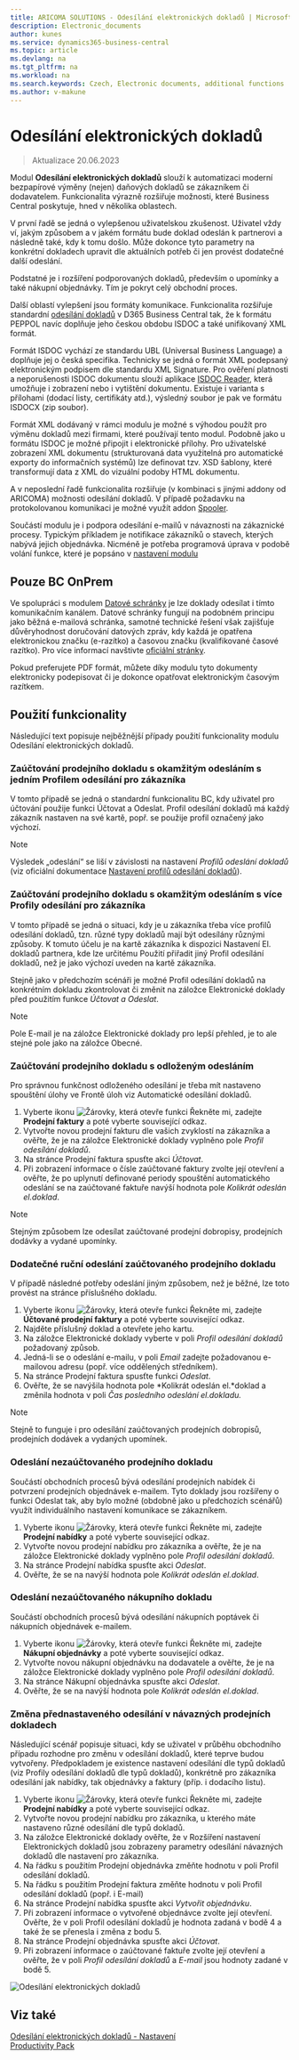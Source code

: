 ```yaml
---
title: ARICOMA SOLUTIONS - Odesílání elektronických dokladů | Microsoft Docs
description: Electronic_documents
author: kunes
ms.service: dynamics365-business-central
ms.topic: article
ms.devlang: na
ms.tgt_pltfrm: na
ms.workload: na
ms.search.keywords: Czech, Electronic documents, additional functions
ms.author: v-makune
---
```

# Odesílání elektronických dokladů
> Aktualizace 20.06.2023

Modul **Odesílání elektronických dokladů** slouží k automatizaci moderní bezpapírové výměny (nejen) daňových dokladů se zákazníkem či dodavatelem. Funkcionalita výrazně rozšiřuje možnosti, které Business Central poskytuje, hned v několika oblastech.

V první řadě se jedná o vylepšenou uživatelskou zkušenost. Uživatel vždy ví, jakým způsobem a v jakém formátu bude doklad odeslán k partnerovi a následně také, kdy k tomu došlo. Může dokonce tyto parametry na konkrétní dokladech upravit dle aktuálních potřeb či jen provést dodatečné další odeslání. 

Podstatné je i rozšíření podporovaných dokladů, především o upomínky a také nákupní objednávky. Tím je pokryt celý obchodní proces.

Další oblastí vylepšení jsou formáty komunikace. Funkcionalita rozšiřuje standardní [odesílání dokladů](https://learn.microsoft.com/cs-cz/dynamics365/business-central/sales-how-to-send-electronic-documents) v D365 Business Central tak, že k formátu PEPPOL navíc doplňuje jeho českou obdobu ISDOC a také unifikovaný XML formát.

Formát ISDOC vychází ze standardu UBL (Universal Business Language) a doplňuje jej o česká specifika. Technicky se jedná o formát XML podepsaný elektronickým podpisem dle standardu XML Signature. Pro ověření platnosti a neporušenosti ISDOC dokumentu slouží aplikace [ISDOC Reader](http://www.isdoc.org/), která umožňuje i zobrazení nebo i vytištění dokumentu. Existuje i varianta s přílohami (dodací listy, certifikáty atd.), výsledný soubor je pak ve formátu ISDOCX (zip soubor).

Formát XML dodávaný v rámci modulu je možné s výhodou použít pro výměnu dokladů mezi firmami, které používají tento modul. Podobně jako u formátu ISDOC je možné připojit i elektronické přílohy. Pro uživatelské zobrazení XML dokumentu (strukturovaná data využitelná pro automatické exporty do informačních systémů) lze definovat tzv. XSD šablony, které transformují data z XML do vizuální podoby HTML dokumentu.

A v neposlední řadě funkcionalita rozšiřuje (v kombinaci s jinými addony od ARICOMA) možnosti odesílání dokladů. V případě požadavku na protokolovanou komunikaci je možné využít addon [Spooler](https://muj.autocont.cz/docs/cs-cz/dynamics365/business-central/ProductivityPack/spooler.html).

Součástí modulu je i podpora odesílání e-mailů v návaznosti na zákaznické procesy. Typickým příkladem je notifikace zákazníků o stavech, kterých nabývá jejich objednávka. Nicméně je potřeba programová úprava v podobě volání funkce, které je popsáno v [nastavení modulu](https://www.aricoma.com/docs/cs-cz/dynamics365/business-central/ProductivityPack/electronic-documents-setup.html)

## Pouze BC OnPrem
Ve spolupráci s modulem [Datové schránky](https://muj.autocont.cz/docs/cs-cz/dynamics365/business-central/ProductivityPack/data-boxes.html) je lze doklady odesílat i tímto komunikačním kanálem. Datové schránky fungují na podobném principu jako běžná e-mailová schránka, samotné technické řešení však zajišťuje důvěryhodnost doručování datových zpráv, kdy každá je opatřena elektronickou značku (e-razítko) a časovou značku (kvalifikované časové razítko). Pro více informací navštivte [oficiální stránky](https://info.mojedatovaschranka.cz/).

Pokud preferujete PDF formát, můžete díky modulu tyto dokumenty elektronicky podepisovat či je dokonce opatřovat elektronickým časovým razítkem.

## Použití funkcionality

Následující text popisuje nejběžnější případy použití funkcionality modulu Odesílání elektronických dokladů.

### Zaúčtování prodejního dokladu s okamžitým odesláním s jedním Profilem odesílání pro zákazníka

V tomto případě se jedná o standardní funkcionalitu BC, kdy uživatel pro účtování použije funkci Účtovat a Odeslat. Profil odesílání dokladů má každý zákazník nastaven na své kartě, popř. se použije profil označený jako výchozí.

> [!NOTE]
> Výsledek „odeslání“ se liší v závislosti na nastavení *Profilů odeslání dokladů* (viz oficiální dokumentace [Nastavení profilů odesílání dokladů](https://learn.microsoft.com/cs-CZ/dynamics365/business-central/sales-how-setup-document-send-profiles)).


### Zaúčtování prodejního dokladu s okamžitým odesláním s více Profily odesílání pro zákazníka

V tomto případě se jedná o situaci, kdy je u zákazníka třeba více profilů odesílání dokladů, tzn. různé typy dokladů mají být odesílány různými způsoby. K tomuto účelu je na kartě zákazníka k dispozici Nastavení El. dokladů partnera, kde lze určitému Použití přiřadit jiný Profil odesílání dokladů, než je jako výchozí uveden na kartě zákazníka.

Stejně jako v předchozím scénáři je možné Profil odesílání dokladů na konkrétním dokladu zkontrolovat či změnit na záložce Elektronické doklady před použitím funkce *Účtovat a Odeslat*.

> [!NOTE]
> Pole E-mail je na záložce Elektronické doklady pro lepší přehled, je to ale stejné pole jako na záložce Obecné.


### Zaúčtování prodejního dokladu s odloženým odesláním

Pro správnou funkčnost odloženého odesílání je třeba mít nastaveno spouštění úlohy ve Frontě úloh viz Automatické odesílání dokladů.

1.	Vyberte ikonu ![Žárovky, která otevře funkci Řekněte mi](media/ui-search/search_small.png "Řekněte mi, co chcete dělat"), zadejte **Prodejní faktury** a poté vyberte související odkaz.
2.	Vytvořte novou prodejní fakturu dle vašich zvyklostí na zákazníka a ověřte, že je na záložce Elektronické doklady vyplněno pole *Profil odesílání dokladů*.
3.	Na stránce Prodejní faktura spusťte akci *Účtovat*.
4.	Při zobrazení informace o čísle zaúčtované faktury zvolte její otevření a ověřte, že po uplynutí definované periody spouštění automatického odeslání se na zaúčtované faktuře navýší hodnota pole *Kolikrát odeslán el.doklad*.

> [!NOTE]
> Stejným způsobem lze odesílat zaúčtované prodejní dobropisy, prodejních dodávky a vydané upomínky.


### Dodatečné ruční odeslání zaúčtovaného prodejního dokladu

V případě následné potřeby odeslání jiným způsobem, než je běžné, lze toto provést na stránce příslušného dokladu.
1.	Vyberte ikonu ![Žárovky, která otevře funkci Řekněte mi](media/ui-search/search_small.png "Řekněte mi, co chcete dělat"), zadejte **Účtované prodejní faktury** a poté vyberte související odkaz.
2.	Najděte příslušný doklad a otevřete jeho kartu.
3.	Na záložce Elektronické doklady vyberte v poli *Profil odesílání dokladů* požadovaný způsob.
4.	Jedná-li se o odeslání e-mailu, v poli *Email* zadejte požadovanou e-mailovou adresu (popř. více oddělených středníkem).
5.	Na stránce Prodejní faktura spusťte funkci *Odeslat*.
6.	Ověřte, že se navýšila hodnota pole *Kolikrát odeslán el.*doklad a změnila hodnota v poli *Čas posledního odeslání el.dokladu.*

> [!NOTE]
> Stejně to funguje i pro odesílání zaúčtovaných prodejních dobropisů, prodejních dodávek a vydaných upomínek.

### Odeslání nezaúčtovaného prodejního dokladu
Součástí obchodních procesů bývá odesílání prodejních nabídek či potvrzení prodejních objednávek e-mailem. Tyto doklady jsou rozšířeny o funkci Odeslat tak, aby bylo možné (obdobně jako u předchozích scénářů) využít individuálního nastavení komunikace se zákazníkem.
1.	Vyberte ikonu ![Žárovky, která otevře funkci Řekněte mi](media/ui-search/search_small.png "Řekněte mi, co chcete dělat"), zadejte **Prodejní nabídky** a poté vyberte související odkaz.
2.	Vytvořte novou prodejní nabídku pro zákazníka a ověřte, že je na záložce Elektronické doklady vyplněno pole *Profil odesílání dokladů*.
3.	Na stránce Prodejní nabídka spusťte akci *Odeslat*.
4.	Ověřte, že se na navýší hodnota pole *Kolikrát odeslán el.doklad*.

### Odeslání nezaúčtovaného nákupního dokladu
Součástí obchodních procesů bývá odesílání nákupních poptávek či nákupních objednávek e-mailem.
1.	Vyberte ikonu ![Žárovky, která otevře funkci Řekněte mi](media/ui-search/search_small.png "Řekněte mi, co chcete dělat"), zadejte **Nákupní objednávky** a poté vyberte související odkaz.
2.	Vytvořte novou nákupní objednávku na dodavatele a ověřte, že je na záložce Elektronické doklady vyplněno pole *Profil odesílání dokladů*.
3.	Na stránce Nákupní objednávka spusťte akci *Odeslat*.
4.	Ověřte, že se na navýší hodnota pole *Kolikrát odeslán el.doklad*.


### Změna přednastaveného odesílání v návazných prodejních dokladech

Následující scénář popisuje situaci, kdy se uživatel v průběhu obchodního případu rozhodne pro změnu v odesílání dokladů, které teprve budou vytvořeny. Předpokladem je existence nastavení odesílání dle typů dokladů (viz Profily odesílání dokladů dle typů dokladů), konkrétně pro zákazníka odesílání jak nabídky, tak objednávky a faktury (příp. i dodacího listu).
1.	Vyberte ikonu ![Žárovky, která otevře funkci Řekněte mi](media/ui-search/search_small.png "Řekněte mi, co chcete dělat"), zadejte **Prodejní nabídky** a poté vyberte související odkaz.
2.	Vytvořte novou prodejní nabídku pro zákazníka, u kterého máte nastaveno různé odesílání dle typů dokladů.
3.	Na záložce Elektronické doklady ověřte, že v Rozšíření nastavení Elektronických dokladů jsou zobrazeny parametry odesílání návazných dokladů dle nastavení pro zákazníka.
4.	Na řádku s použitím Prodejní objednávka změňte hodnotu v poli Profil odesílání dokladů.
5.	Na řádku s použitím Prodejní faktura změňte hodnotu v poli Profil odesílání dokladů (popř. i E-mail)
6.	Na stránce Prodejní nabídka spusťte akci *Vytvořit objednávku*.
7.	Při zobrazení informace o vytvořené objednávce zvolte její otevření. Ověřte, že v poli Profil odesílání dokladů je hodnota zadaná v bodě 4 a také že se přenesla i změna z bodu 5.
8.	Na stránce Prodejní objednávka spusťte akci *Účtovat*.
9.	Při zobrazení informace o zaúčtované faktuře zvolte její otevření a ověřte, že v poli *Profil odesílání dokladů* a *E-mail* jsou hodnoty zadané v bodě 5.

![Odesílání elektronických dokladů](media/electronic_documents.png)


## Viz také

[Odesílání elektronických dokladů - Nastavení](electronic-documents-setup.md)  
[Productivity Pack](productivity-pack.md)
